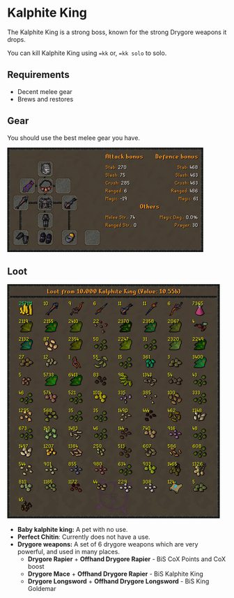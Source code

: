 # Kalphite King

The Kalphite King is a strong boss, known for the strong Drygore weapons it drops.

You can kill Kalphite King using `=kk` or, `=kk solo` to solo.  


## Requirements

* Decent melee gear
* Brews and restores

## Gear

You should use the best melee gear you have.

![The BiS Gear for Kalphite King](../.gitbook/assets/osbot%20%282%29.png)

## Loot

![Loot from 10,000 Kalphite King](../.gitbook/assets/osbot%20%283%29.png)

* **Baby kalphite king:** A pet with no use.
* **Perfect Chitin**: Currently does not have a use.
* **Drygore weapons:** A set of 6 drygore weapons which are very powerful, and used in many places.
  * **Drygore Rapier** + **Offhand Drygore Rapier** - BiS CoX Points and CoX boost
  * **Drygore Mace** + **Offhand Drygore Rapier** - BiS Kalphite King
  * **Drygore Longsword** + **Offhand Drygore Longsword** - BiS King Goldemar



